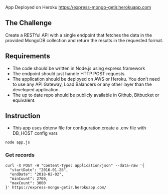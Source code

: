 App Deployed on Heroku https://express-mongo-getir.herokuapp.com

## The Challenge

Create a RESTful API with a single endpoint that fetches the data in the
provided MongoDB collection and return the results in the requested format.

## Requirements

- The code should be written in Node.js using express framework
- The endpoint should just handle HTTP POST requests.
- The application should be deployed on AWS or Heroku. You don’t need to use any API Gateway, Load Balancers or any other layer than the developed application.
- The up to date repo should be publicly available in Github, Bitbucket or equivalent.

## Instruction

- This app uses dotenv file for configuration.create a .env file with DB_HOST config vars

```console
node app.js
```


### Get records


```console
curl -X POST -H "Content-Type: application/json" --data-raw '{
  "startDate": "2016-01-26",
  "endDate": "2018-02-02",
  "minCount": 2700,
  "maxCount": 3000
}' https://express-mongo-getir.herokuapp.com/
```
